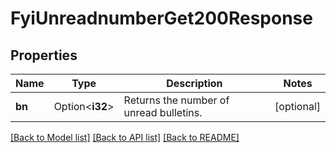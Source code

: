 # FyiUnreadnumberGet200Response

## Properties

Name | Type | Description | Notes
------------ | ------------- | ------------- | -------------
**bn** | Option<**i32**> | Returns the number of unread bulletins. | [optional]

[[Back to Model list]](../README.md#documentation-for-models) [[Back to API list]](../README.md#documentation-for-api-endpoints) [[Back to README]](../README.md)



